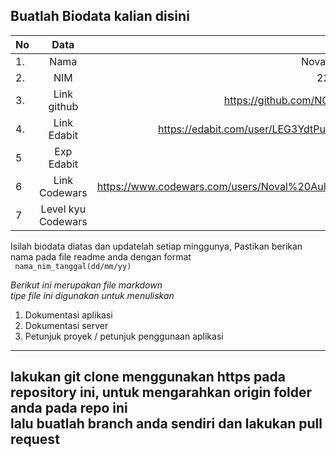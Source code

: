 **Buatlah Biodata kalian disini** <br />
----------------------------------------
|No | Data  | Isian|
|---|:-------:|------:|
|1. |Nama     |Noval Aulia Putra|
|2.| NIM        |2210312030|
|3. |Link github |https://github.com/NOVALPUTRA|
|4.| Link Edabit |https://edabit.com/user/LEG3YdtPudHcWKWeT|
|5|Exp Edabit   |50 exp|
|6| Link Codewars|https://www.codewars.com/users/Noval%20Aulia%20Putra|
|7| Level kyu Codewars|8 kyu|

Isilah biodata diatas dan updatelah setiap minggunya,
Pastikan berikan nama pada file readme anda dengan format <br/>
`
nama_nim_tanggal(dd/mm/yy)` 

*Berikut ini merupakan file markdown <br/> tipe file ini digunakan untuk menuliskan*
1. Dokumentasi aplikasi
2. Dokumentasi server
3. Petunjuk proyek / petunjuk penggunaan aplikasi
----
**lakukan git clone menggunakan https pada repository ini, untuk mengarahkan origin folder anda pada repo ini<br/> lalu buatlah branch anda sendiri dan lakukan pull request**
----
